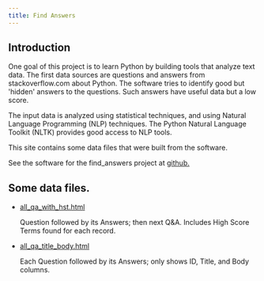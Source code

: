 ```yaml
---
title: Find Answers
---
```


## Introduction

One goal of this project is to learn Python by building tools
that analyze text data. The first data sources are questions and
answers from stackoverflow.com about Python. The software tries
to identify good but 'hidden' answers to the questions. Such
answers have useful data but a low score.

The input data is analyzed using statistical techniques,
and using Natural Language Programming (NLP) techniques.
The Python Natural Language Toolkit (NLTK)
provides good access to NLP tools.

This site contains some data files that were built
from the software.

See the software for the find_answers project at
[github.](https://github.com/clp/learn_python/tree/master/find_answers)

## Some data files.

* [all_qa_with_hst.html](all_qa_with_hst.html)

  Question followed by its Answers; then next Q&A.  Includes High Score Terms
  found for each record.


* [all_qa_title_body.html](all_qa_title_body.html)

  Each Question followed by its Answers; only shows ID, Title, and Body
  columns.
